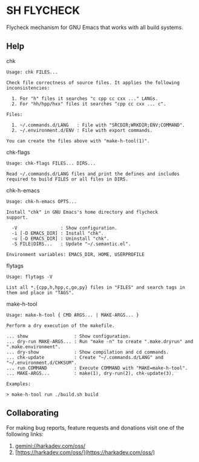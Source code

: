 SH FLYCHECK
===========

Flycheck mechanism for GNU Emacs that works with all build systems.

## Help

chk

    Usage: chk FILES...
    
    Check file correctness of source files. It applies the following
    inconsistencies:
    
      1. For "h" files it searches "c cpp cc cxx ..." LANGs.
      2. For "hh/hpp/hxx" files it searches "cpp cc cxx ... c".
    
    Files:
    
      1. ~/.commands.d/LANG   : File with "SRCDIR;WRKDIR;ENV;COMMAND".
      2. ~/.environment.d/ENV : File with export commands.
    
    You can create the files above with "make-h-tool(1)".

chk-flags

    Usage: chk-flags FILES... DIRS...
    
    Read ~/.commands.d/LANG files and print the defines and includes
    required to build FILES or all files in DIRS.

chk-h-emacs

    Usage: chk-h-emacs OPTS...
    
    Install "chk" in GNU Emacs's home directory and flycheck
    support.
    
      -V                : Show configuration.
      -i [-D EMACS_DIR] : Install "chk".
      -u [-D EMACS_DIR] : Uninstall "chk".
      -S FILE|DIRS...   : Update "~/.semantic.el".
    
    Environment variables: EMACS_DIR, HOME, USERPROFILE

flytags

    Usage: flytags -V
    
    List all *.{cpp,h,hpp,c,go,py} files in "FILES" and search tags in
    them and place in "TAGS".

make-h-tool

    Usage: make-h-tool { CMD ARGS... | MAKE-ARGS... }
    
    Perform a dry execution of the makefile.
    
    ... show                 : Show configuration.
    ... dry-run MAKE-ARGS... : Run "make -n" to create ".make.dryrun" and ".make.environment".
    ... dry-show             : Show compilation and cd commands.
    ... chk-update           : Create "~/.commands.d/LANG" and "~/.environment.d/CHKSUM".
    ... run COMMAND          : Execute COMMAND with "MAKE=make-h-tool".
    ... MAKE-ARGS...         : make(1), dry-run(2), chk-update(3).
    
    Examples:
    
    > make-h-tool run ./build.sh build

## Collaborating

For making bug reports, feature requests and donations visit
one of the following links:

1. [gemini://harkadev.com/oss/](gemini://harkadev.com/oss/)
2. [https://harkadev.com/oss/](https://harkadev.com/oss/)

